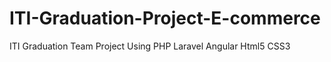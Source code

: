 # ITI-Graduation-Project-E-commerce
ITI Graduation Team Project Using PHP Laravel Angular Html5 CSS3  
